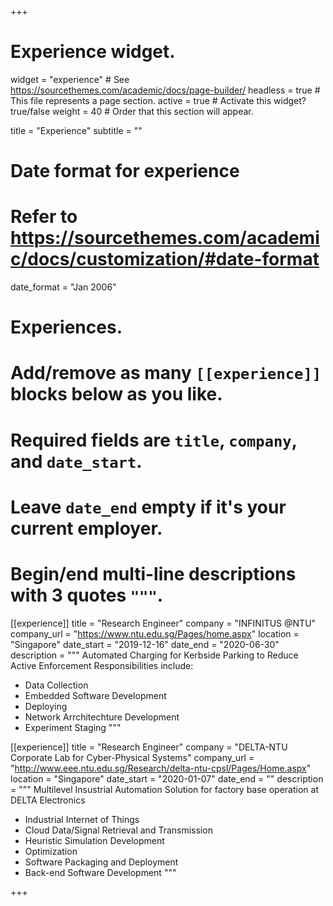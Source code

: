 +++
# Experience widget.
widget = "experience"  # See https://sourcethemes.com/academic/docs/page-builder/
headless = true  # This file represents a page section.
active = true  # Activate this widget? true/false
weight = 40  # Order that this section will appear.

title = "Experience"
subtitle = ""

# Date format for experience
#   Refer to https://sourcethemes.com/academic/docs/customization/#date-format
date_format = "Jan 2006"

# Experiences.
#   Add/remove as many `[[experience]]` blocks below as you like.
#   Required fields are `title`, `company`, and `date_start`.
#   Leave `date_end` empty if it's your current employer.
#   Begin/end multi-line descriptions with 3 quotes `"""`.
[[experience]]
  title = "Research Engineer"
  company = "INFINITUS @NTU"
  company_url = "https://www.ntu.edu.sg/Pages/home.aspx"
  location = "Singapore"
  date_start = "2019-12-16"
  date_end = "2020-06-30"
  description = """
  Automated Charging for Kerbside Parking to Reduce Active Enforcement
  Responsibilities include:
  
  * Data Collection
  * Embedded Software Development
  * Deploying
  * Network Arrchitechture Development 
  * Experiment Staging
  """

[[experience]]
  title = "Research Engineer"
  company = "DELTA-NTU Corporate Lab for Cyber-Physical Systems"
  company_url = "http://www.eee.ntu.edu.sg/Research/delta-ntu-cpsl/Pages/Home.aspx"
  location = "Singapore"
  date_start = "2020-01-07"
  date_end = ""
  description = """
  Multilevel Insustrial Automation Solution for factory base operation at DELTA Electronics
  * Industrial Internet of Things
  * Cloud Data/Signal Retrieval and Transmission 
  * Heuristic Simulation Development
  * Optimization 
  * Software Packaging and Deployment
  * Back-end Software Development
  """

+++
